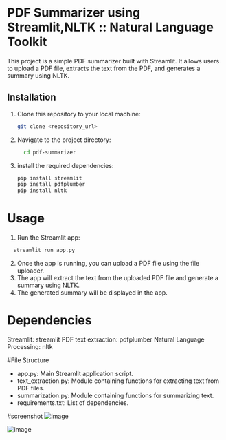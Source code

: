 # PDF Summarizer using Streamlit,NLTK :: Natural Language Toolkit

This project is a simple PDF summarizer built with Streamlit. It allows users to upload a PDF file, extracts the text from the PDF, and generates a summary using NLTK.

## Installation

1. Clone this repository to your local machine:

   ```bash
   git clone <repository_url>
2. Navigate to the project directory:

   ```bash
     cd pdf-summarizer
3. install the required dependencies:
     ``` bash
     pip install streamlit
     pip install pdfplumber
     pip install nltk
     
# Usage
1. Run the Streamlit app: 
``` bash
  streamlit run app.py
```
2. Once the app is running, you can upload a PDF file using the file uploader.
3. The app will extract the text from the uploaded PDF file and generate a summary using NLTK.
4. The generated summary will be displayed in the app.

# Dependencies
Streamlit: streamlit
PDF text extraction: pdfplumber
Natural Language Processing: nltk

#File Structure
* app.py: Main Streamlit application script.
* text_extraction.py: Module containing functions for extracting text from PDF files.
* summarization.py: Module containing functions for summarizing text.
* requirements.txt: List of dependencies.

#screenshot
![image](https://github.com/MRH-Romit/Get-Pdf-Summary/assets/125377720/c97d31f1-fd4b-46c1-818c-1341e3e2f62c)

![image](https://github.com/MRH-Romit/Get-Pdf-Summary/assets/125377720/5fef19b0-6bb4-4838-81ef-8d00ea3a9d8d)

